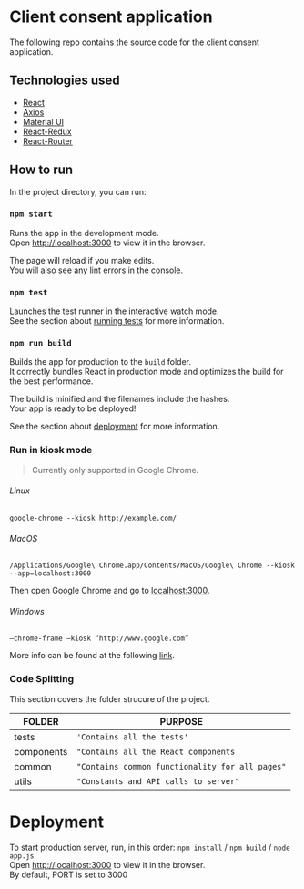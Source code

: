 # Client consent application


The following repo contains the source code for the client consent application.

## Technologies used

* [React](https://github.com/facebook/create-react-app) 
* [Axios](https://github.com/axios/axios) 
* [Material UI](https://material-ui.com/) 
* [React-Redux](https://react-redux.js.org/)
* [React-Router](https://github.com/ReactTraining/react-router)


## How to run

In the project directory, you can run:

### `npm start`

Runs the app in the development mode.<br />
Open [http://localhost:3000](http://localhost:3000) to view it in the browser.

The page will reload if you make edits.<br />
You will also see any lint errors in the console.

### `npm test`

Launches the test runner in the interactive watch mode.<br />
See the section about [running tests](https://facebook.github.io/create-react-app/docs/running-tests) for more information.

### `npm run build`

Builds the app for production to the `build` folder.<br />
It correctly bundles React in production mode and optimizes the build for the best performance.

The build is minified and the filenames include the hashes.<br />
Your app is ready to be deployed!

See the section about [deployment](https://facebook.github.io/create-react-app/docs/deployment) for more information.


### Run in kiosk mode

> Currently only supported in Google Chrome.

###### Linux
```
google-chrome --kiosk http://example.com/
```

###### MacOS

```
/Applications/Google\ Chrome.app/Contents/MacOS/Google\ Chrome --kiosk --app=localhost:3000
```

Then open Google Chrome and go to [localhost:3000](http://localhost:3000).

###### Windows
```
–chrome-frame –kiosk “http://www.google.com”
```

More info can be found at the following [link](https://thegeekpage.com/how-to-setup-chrome-kiosk-mode-in-windows-10/).


### Code Splitting

This section covers the folder strucure of the project.

|FOLDER          |PURPOSE                                           |
|----------------|--------------------------------------------------|
|tests           |`'Contains all the tests'`                        |
|components      |`"Contains all the React components`              |
|common          |`"Contains common functionality for all pages"`   |
|utils           |`"Constants and API calls to server"`             |

# Deployment

To start production server, run, in this order: `npm install` / `npm build` / `node app.js` <br />
Open [http://localhost:3000](http://localhost:3000) to view it in the browser. <br/>
By default, PORT is set to 3000
